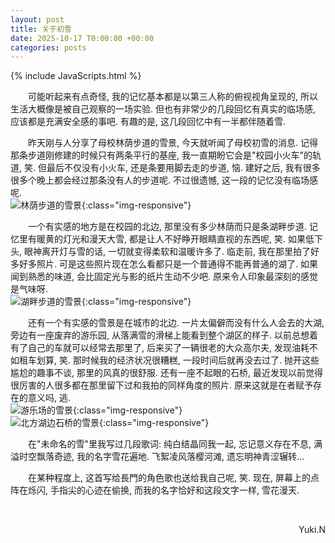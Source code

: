 ```yaml
---
layout: post
title: 关于初雪
date: 2025-10-17 T0:00:00 +00:00
categories: posts
---
```


{% include JavaScripts.html %}

&emsp;&emsp;可能听起来有点奇怪, 我的记忆基本都是以第三人称的俯视视角呈现的, 所以生活大概像是被自己观察的一场实验. 但也有非常少的几段回忆有真实的临场感, 应该都是充满安全感的事吧. 有趣的是, 这几段回忆中有一半都伴随着雪.  

&emsp;&emsp;昨天刚与人分享了母校林荫步道的雪景, 今天就听闻了母校初雪的消息. 记得那条步道刚修建的时候只有两条平行的基座, 我一直期盼它会是"校园小火车"的轨道, 笑. 但最后不仅没有小火车, 还是条要用脚去走的步道, 恼. 建好之后, 我有很多很多个晚上都会经过那条没有人的步道呢. 不过很遗憾, 这一段的记忆没有临场感呢.  
![林荫步道的雪景](/include/Blog/20251019001.png){:class="img-responsive"}  

&emsp;&emsp;一个有实感的地方是在校园的北边, 那里没有多少林荫而只是条湖畔步道. 记忆里有暖黄的灯光和漫天大雪, 都是让人不好睁开眼睛直视的东西呢, 笑. 如果低下头, 眼神离开灯与雪的话, 一切就变得柔软和温暖许多了. 临走前, 我在那里拍了好多好多照片. 可是这些照片现在怎么看都只是一个普通得不能再普通的湖了. 如果闻到熟悉的味道, 会比固定光与影的纸片生动不少吧. 原来令人印象最深刻的感觉是气味呀.  
![湖畔步道的雪景](/include/Blog/20251019002.png){:class="img-responsive"}  

&emsp;&emsp;还有一个有实感的雪景是在城市的北边. 一片太偏僻而没有什么人会去的大湖, 旁边有一座废弃的游乐园, 从落满雪的滑梯上能看到整个湖区的样子. 以前总想着有了自己的车就可以经常去那里了, 后来买了一辆很老的大众高尔夫, 发现油耗不如租车划算, 笑. 那时候我的经济状况很糟糕, 一段时间后就再没去过了. 抛开这些尴尬的趣事不谈, 那里的风真的很舒服. 还有一座不起眼的石桥, 最近发现以前觉得很厉害的人很多都在那里留下过和我拍的同样角度的照片. 原来这就是在者赋予存在的意义吗, 逃.  
![游乐场的雪景](/include/Blog/20251019003.png){:class="img-responsive"}  
![北方湖边石桥的雪景](/include/Blog/20251019004.png){:class="img-responsive"}  

&emsp;&emsp;在"未命名的雪"里我写过几段歌词: 纯白结晶同我一起, 忘记意义存在不息, 满溢时空飘落奇迹, 我的名字雪花遍地. 飞絮凌风落樱河滩, 遗忘明神青涩辗转...  

&emsp;&emsp;在某种程度上, 这首写给長門的角色歌也送给我自己呢, 笑. 现在, 屏幕上的点阵在烁闪, 手指尖的心迹在偷换, 而我的名字恰好和这段文字一样, 雪花漫天.  

&emsp;&emsp;
<p align="right">Yuki.N</p>  
